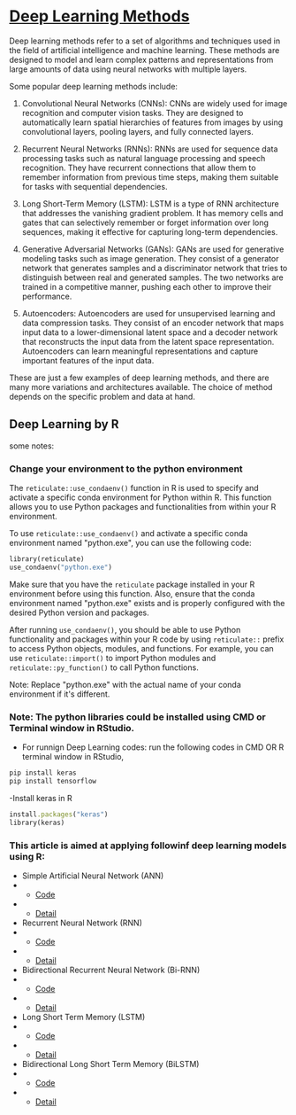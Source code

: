 # [Deep Learning Methods](https://arxiv.org/abs/2106.11342)
Deep learning methods refer to a set of algorithms and techniques used in the field of artificial intelligence and machine learning. These methods are designed to model and learn complex patterns and representations from large amounts of data using neural networks with multiple layers.

Some popular deep learning methods include:

1. Convolutional Neural Networks (CNNs): CNNs are widely used for image recognition and computer vision tasks. They are designed to automatically learn spatial hierarchies of features from images by using convolutional layers, pooling layers, and fully connected layers.

2. Recurrent Neural Networks (RNNs): RNNs are used for sequence data processing tasks such as natural language processing and speech recognition. They have recurrent connections that allow them to remember information from previous time steps, making them suitable for tasks with sequential dependencies.

3. Long Short-Term Memory (LSTM): LSTM is a type of RNN architecture that addresses the vanishing gradient problem. It has memory cells and gates that can selectively remember or forget information over long sequences, making it effective for capturing long-term dependencies.

4. Generative Adversarial Networks (GANs): GANs are used for generative modeling tasks such as image generation. They consist of a generator network that generates samples and a discriminator network that tries to distinguish between real and generated samples. The two networks are trained in a competitive manner, pushing each other to improve their performance.

5. Autoencoders: Autoencoders are used for unsupervised learning and data compression tasks. They consist of an encoder network that maps input data to a lower-dimensional latent space and a decoder network that reconstructs the input data from the latent space representation. Autoencoders can learn meaningful representations and capture important features of the input data.

These are just a few examples of deep learning methods, and there are many more variations and architectures available. The choice of method depends on the specific problem and data at hand.

## Deep Learning by R 
some notes: 
### Change your environment to the python environment

The `reticulate::use_condaenv()` function in R is used to specify and activate a specific conda environment for Python within R. This function allows you to use Python packages and functionalities from within your R environment.

To use `reticulate::use_condaenv()` and activate a specific conda environment named "python.exe", you can use the following code:

```Ruby
library(reticulate)
use_condaenv("python.exe")
```

Make sure that you have the `reticulate` package installed in your R environment before using this function. Also, ensure that the conda environment named "python.exe" exists and is properly configured with the desired Python version and packages.

After running `use_condaenv()`, you should be able to use Python functionality and packages within your R code by using `reticulate::` prefix to access Python objects, modules, and functions. For example, you can use `reticulate::import()` to import Python modules and `reticulate::py_function()` to call Python functions.

Note: Replace "python.exe" with the actual name of your conda environment if it's different.


### Note: The python libraries could be installed using CMD or Terminal window in RStudio. 

- For runnign Deep Learning codes: run the following codes in CMD OR R terminal window in RStudio,
```Ruby
pip install keras
pip install tensorflow
```

-Install keras in R

```Ruby
install.packages("keras")
library(keras)
```

### This article is aimed at applying followinf deep learning models using R:
- Simple Artificial Neural Network (ANN)
- - [Code](https://github.com/hasanmisaii/Deep-Learning-Using-R/blob/10896df56f8b1e9f4e6170d3bd488f4a49e4ebfa/Simple_ANN.R) 
- - [Detail]()
- Recurrent Neural Network (RNN)
- - [Code]() 
- - [Detail]()
- Bidirectional Recurrent Neural Network (Bi-RNN)
- - [Code]() 
- - [Detail]()
- Long Short Term Memory (LSTM)
- - [Code]() 
- - [Detail]()
- Bidirectional Long Short Term Memory (BiLSTM)
- - [Code](https://github.com/hasanmisaii/Deep-Learning-Using-R/blob/b76e505b5e4951ec3cbf50fbe45acd3af7251123/BiLSTM.R)
- - [Detail]()
